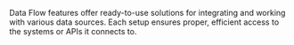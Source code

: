 Data Flow features offer ready-to-use solutions for integrating and working with various data sources. Each setup ensures proper, efficient access to the systems or APIs it connects to.
